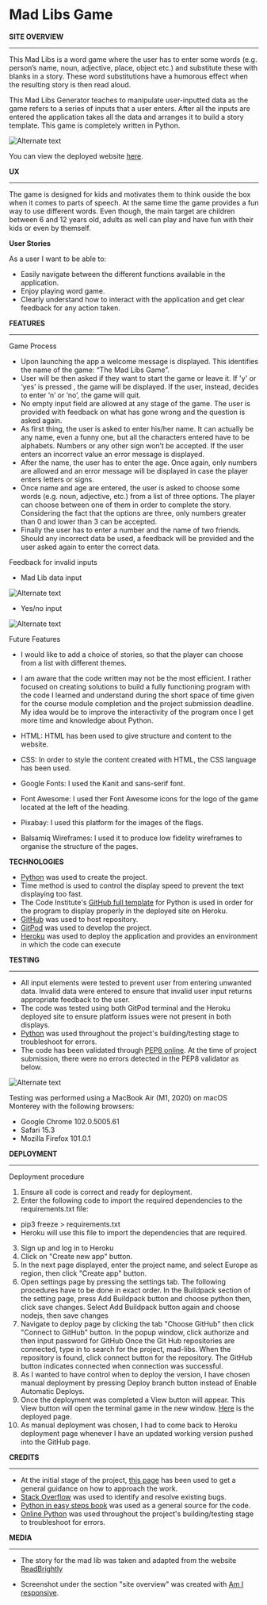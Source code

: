 # Mad Libs Game

**SITE OVERVIEW**
- - - 

This Mad Libs is a word game where the user has to enter some words (e.g. person’s name, noun, adjective, place, object etc.) and substitute these with blanks in a story. These word substitutions have a humorous effect when the resulting story is then read aloud. 

This Mad Libs Generator teaches to manipulate user-inputted data as the game refers to a series of inputs that a user enters. After all the inputs are entered the application takes all the data and arranges it to build a story template. This game is completely written in Python.

![Alternate text](/images/Responsive.png)

You can view the deployed website [here](https://mad-libs01.herokuapp.com/).

**UX**
- - -

The game is designed for kids and motivates them to think ouside the box when it comes to parts of speech. At the same time the game provides a fun way to use different words. Even though, the main target are children between 6 and 12 years old, adults as well can play and have fun with their kids or even by themself.

**User Stories**

As a user I want to be able to:

- Easily navigate between the different functions available in the application.
- Enjoy playing word game.
- Clearly understand how to interact with the application and get clear feedback for any action taken.

**FEATURES**
- - -

 Game Process
 
 - Upon launching the app a welcome message is      displayed. This identifies the name of the game: “The Mad Libs Game”.
 - User will be then asked if they want to start the game or leave it. If 'y' or ‘yes’ is pressed , the game will be displayed. If the user, instead, decides to enter ’n’ or ‘no’, the game will quit. 
 - No empty input field are allowed at any stage of the game. The user is provided with feedback on what has gone wrong and the question is asked again.
 - As first thing, the user is asked to enter his/her name. It can actually be any name, even a funny one, but all the characters entered have to be alphabets. Numbers or any other sign won’t be accepted. If the user enters an incorrect value an error message is displayed.
 - After the name, the user has to enter the age. Once again, only numbers are allowed and an error message will be displayed in case the player enters letters or signs.
 - Once name and age are entered, the user is asked to choose some words (e.g. noun, adjective, etc.) from a list of three options. The player can choose between one of them in order to complete the story. Considering the fact that the options are three, only numbers greater than 0 and lower than 3 can be accepted.
 - Finally the user has to enter a number and the name of two friends. Should any incorrect data be used, a feedback will be provided and the user asked again to enter the correct data.

 
 Feedback for invalid inputs

 - Mad Lib data input

 ![Alternate text](/images/Error.png)

 - Yes/no input

![Alternate text](/images/Error2.png)

Future Features

- I would like to add a choice of stories, so that the player can choose from a list with different themes.
- I am aware that the code written may not be the most efficient. I rather focused on creating solutions to build a fully functioning program with the code I learned and understand during the short space of time given for the course module completion and the project submission deadline. My idea would be to improve the interactivity of the program once I get more time and knowledge about Python.

- HTML: HTML has been used to give structure and content to the website.
- CSS: In order to style the content created with HTML, the CSS language has been used.
- Google Fonts: I used the Kanit and sans-serif font.
- Font Awesome: I used ther Font Awesome icons for the logo of the game located at the left of the heading.
- Pixabay: I used this platform for the images of the flags.
- Balsamiq Wireframes: I used it to produce low fidelity wireframes to organise the structure of the pages.

**TECHNOLOGIES**

- [Python](https://www.python.org/) was used to create the project.
- Time method is used to control the display speed to prevent the text displaying too fast.
- The Code Institute's [GitHub full template](https://github.com/Code-Institute-Org/python-essentials-template) for Python is used in order for the program to display properly in the deployed site on Heroku.
- [GitHub](https://github.com/) was used to host repository.
- [GitPod](https://www.gitpod.io/) was used to develop the project.
- [Heroku](https://dashboard.heroku.com/apps) was used to deploy the application and provides an environment in which the code can execute


**TESTING**
- - - 

- All input elements were tested to prevent user from entering unwanted data. Invalid data were entered to ensure that invalid user input returns appropriate feedback to the user.
- The code was tested using both GitPod terminal and the Heroku deployed site to ensure platform issues were not present in both displays.
- [Python](https://www.online-python.com/) was used throughout the project's building/testing stage to troubleshoot for errors.
- The code has been validated through [PEP8 online](http://pep8online.com/). At the time of project submission, there were no errors detected in the PEP8 validator as below.

![Alternate text](/images/Validator.png)

Testing was performed using a MacBook Air (M1, 2020) on macOS Monterey with the following browsers:
- Google Chrome 102.0.5005.61
- Safari 15.3
- Mozilla Firefox 101.0.1


**DEPLOYMENT**
- - -
Deployment procedure

1. Ensure all code is correct and ready for deployment.
2. Enter the following code to import the required dependencies to the requirements.txt file:
- pip3 freeze > requirements.txt
- Heroku will use this file to import the dependencies that are required.

3. Sign up and log in to Heroku
4. Click on "Create new app" button.
5. In the next page displayed, enter the project name, and select Europe as region, then click "Create app" button.
6. Open settings page by pressing the settings tab. The following procedures have to be done in exact order. In the Buildpack section of the setting page, press Add Buildpack button and choose python then, click save changes. Select Add Buildpack button again and choose nodejs, then save changes
7. Navigate to deploy page by clicking the tab "Choose GitHub" then click "Connect to GitHub" button. In the popup window, click authorize and then input password for GitHub Once the Git Hub repositories are connected, type in to search for the project, mad-libs. When the repository is found, click connect button for the repository. The GitHub button indicates connected when connection was successful.
8. As I wanted to have control when to deploy the version, I have chosen manual deployment by pressing Deploy branch button instead of Enable Automatic Deploys.
9. Once the deployment was completed a View button will appear. This View button will open the terminal game in the new window. [Here](https://mad-libs01.herokuapp.com/) is the deployed page.
10. As manual deployment was chosen, I had to come back to Heroku deployment page whenever I have an updated working version pushed into the GitHub page.

**CREDITS**
- - - 

- At the initial stage of the project, [this page](https://www.youtube.com/watch?v=O1m_UIr7wOQ&t=588s) has been used to get a general guidance on how to approach the work.
- [Stack Overflow](https://stackoverflow.com/) was used to identify and resolve existing bugs.
- [Python in easy steps book](https://ineasysteps.com/products-page/python-easy-steps-2nd-edition/) was used as a general source for the code.
- [Online Python](https://www.online-python.com/) was used throughout the project's building/testing stage to troubleshoot for errors.

**MEDIA**
- - -

- The story for the mad lib was taken and adapted from the website [ReadBrightly](readbrightly.com)

- Screenshot under the section "site overview" was created with [Am I responsive](https://ui.dev/amiresponsive).

